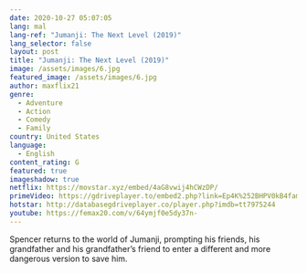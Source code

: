 ```yaml
---
date: 2020-10-27 05:07:05
lang: mal
lang-ref: "Jumanji: The Next Level (2019)"
lang_selector: false
layout: post
title: "Jumanji: The Next Level (2019)"
image: /assets/images/6.jpg
featured_image: /assets/images/6.jpg
author: maxflix21
genre:
  - Adventure
  - Action
  - Comedy
  - Family
country: United States
language:
  - English
content_rating: G
featured: true
imageshadow: true
netflix: https://movstar.xyz/embed/4aG8vwij4hCWzDP/
primeVideo: https://gdriveplayer.to/embed2.php?link=Ep4K%252BHPV0kB4famElGMHVAwn1leMrivqZjWlL3JQyYL%252Fp3NvbDTMYS3xUQvqVc6ZvdvU01Ml0TSSZmGlsXieAEnc%252BzyXOUjtntRdJafp9ZR9cpNsADZoM8Ahg0AutIQhlVldp4P6rwCY2yYSyk981Wqsg91McuQSwCF91mBv%252B1fFdi28foQIvS4TZbABvFGZI%253D
hotstar: http://databasegdriveplayer.co/player.php?imdb=tt7975244
youtube: https://femax20.com/v/64ymjf0e5dy37n-
---
```

Spencer returns to the world of Jumanji, prompting his friends, his grandfather and his grandfather’s friend to enter a different and more dangerous version to save him.